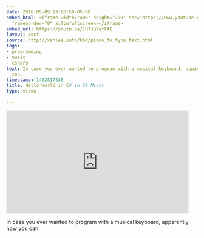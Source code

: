 ```yaml
---
date: 2016-05-09 13:08:58-05:00
embed_html: <iframe width="480" height="270" src="https://www.youtube.com/embed/1H7JuYqfFAE?feature=oembed"
  frameborder="0" allowfullscreen></iframe>
embed_url: https://youtu.be/1H7JuYqfFAE
layout: post
source: http://xahlee.info/kbd/piano_to_type_text.html
tags:
- programming
- music
- csharp
text: In case you ever wanted to program with a musical keyboard, apparently now you
  can.
timestamp: 1462817338
title: Hello World in C# in C# Minor
type: video

---
```

<iframe width="480" height="270" src="https://www.youtube.com/embed/1H7JuYqfFAE?feature=oembed" frameborder="0" allowfullscreen></iframe>

In case you ever wanted to program with a musical keyboard, apparently now you can.